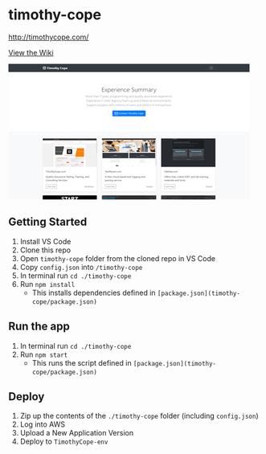 # timothy-cope
http://timothycope.com/

[View the Wiki](https://github.com/kirbycope/timothy-cope/wiki)

![Screenshot](https://github.com/kirbycope/timothy-cope/raw/master/timothy-cope.png)

## Getting Started
1. Install VS Code
1. Clone this repo
1. Open `timothy-cope` folder from the cloned repo in VS Code
1. Copy `config.json` into `/timothy-cope`
1. In terminal run `cd ./timothy-cope`
1. Run `npm install`
   - This installs dependencies defined in `[package.json](timothy-cope/package.json)`

## Run the app
1. In terminal run `cd ./timothy-cope`
1. Run `npm start`
   - This runs the script defined in `[package.json](timothy-cope/package.json)`

## Deploy
1. Zip up the contents of the `./timothy-cope` folder (including `config.json`)
1. Log into AWS
1. Upload a New Application Version
1. Deploy to `TimothyCope-env`
